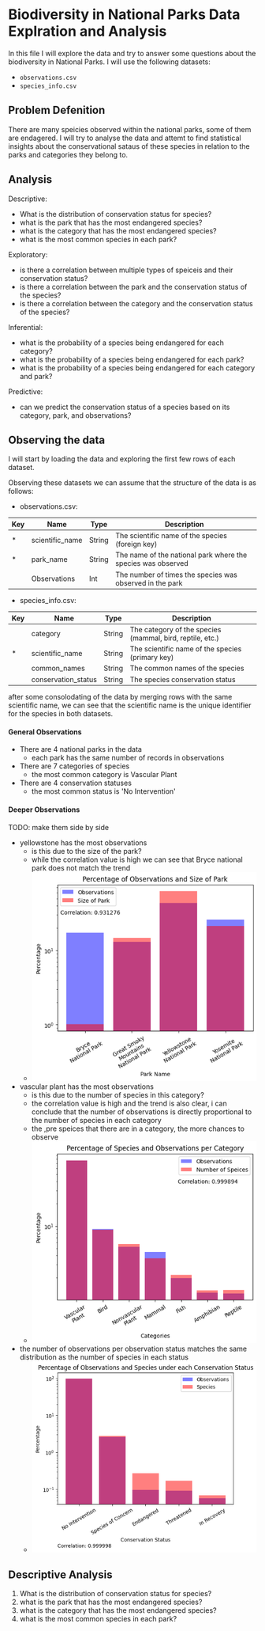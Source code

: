 # Biodiversity in National Parks Data Explration and Analysis

In this file I will explore the data and try to answer some questions about the biodiversity in National Parks. I will use the following datasets:  
- `observations.csv`
- `species_info.csv`

## Problem Defenition

There are many speicies observed within the national parks, some of them are endagered. I will try to analyse the data and attemt to find statistical insights about the conservational sataus of these species in relation to the parks and categories they belong to.

## Analysis

Descriptive:

- What is the distribution of conservation status for species?
- what is the park that has the most endangered species?
- what is the category that has the most endangered species?
- what is the most common species in each park?

Exploratory:

- is there a correlation between multiple types of speiceis and their conservation status?
- is there a correlation between the park and the conservation status of the species?
- is there a correlation between the category and the conservation status of the species?

Inferential:

- what is the probability of a species being endangered for each category?
- what is the probability of a species being endangered for each park?
- what is the probability of a species being endangered for each category and park?

Predictive:

- can we predict the conservation status of a species based on its category, park, and observations?

## Observing the data  

I will start by loading the data and exploring the first few rows of each dataset.

Observing these datasets we can assume that the structure of the data is as follows:
- observations.csv:  

|Key|Name|Type|Description|
|---|---|---|---|
|*|scientific_name| String | The scientific name of the species (foreign key)|
|*| park_name | String | The name of the national park where the species was observed |
|| Observations | Int | The number of times the species was observed in the park |

- species_info.csv:

|Key|Name|Type| Description|
|---|---|---| ---|
|| category | String | The category of the species (mammal, bird, reptile, etc.) |
|*| scientific_name | String | The scientific name of the species (primary key)|
|| common_names | String | The common names of the species |
|| conservation_status | String | The species conservation status |

after some consolodating of the data by merging rows with the same scientific name, we can see that the scientific name is the unique identifier for the species in both datasets.

#### General Observations

- There are 4 national parks in the data
  - each park has the same number of records in observations 
- There are 7 categories of species
  - the most common category is Vascular Plant
- There are 4 conservation statuses
    - the most common status is 'No Intervention'

#### Deeper Observations
TODO: make them side by side
- yellowstone has the most observations
  - is this due to the size of the park?
  - while the correlation value is high we can see that Bryce national park does not match the trend
  - ![Image](graphs\percentage_of_observations_and_size_of_park.png)
- vascular plant has the most observations
  - is this due to the number of species in this category?
  - the correlation value is high and the trend is also clear, i can conclude that the number of observations is directly proportional to the number of species in each category
  - the ,pre speices that there are in a category, the more chances to observe
  - ![image](graphs\percentage_of_species_and_observations_per_category.png)
- the number of observations per observation status matches the same distribution as the number of species in each status
  - ![Image](graphs/percentage_of_observations_and_species_under_each_conservation_status.png)
                                                                
## Descriptive Analysis

1. What is the distribution of conservation status for species?
2. what is the park that has the most endangered species?
3. what is the category that has the most endangered species?
4. what is the most common species in each park?